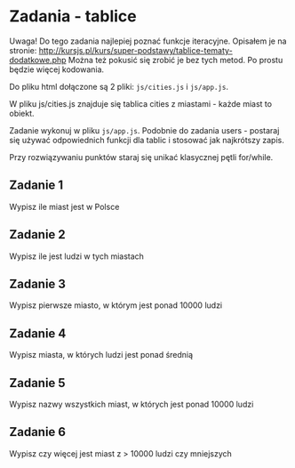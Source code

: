 # Zadania - tablice

Uwaga! Do tego zadania najlepiej poznać funkcje iteracyjne. Opisałem je na stronie:
http://kursjs.pl/kurs/super-podstawy/tablice-tematy-dodatkowe.php
Można też pokusić się zrobić je bez tych metod. Po prostu będzie więcej kodowania.

Do pliku html dołączone są 2 pliki: `js/cities.js` i `js/app.js`.

W pliku js/cities.js znajduje się tablica cities z miastami - każde miast to obiekt.

Zadanie wykonuj w pliku `js/app.js`.
Podobnie do zadania users - postaraj się używać odpowiednich funkcji dla tablic i stosować jak najkrótszy zapis.

Przy rozwiązywaniu punktów staraj się unikać klasycznej pętli for/while.

## Zadanie 1
Wypisz ile miast jest w Polsce

## Zadanie 2
Wypisz ile jest ludzi w tych miastach

## Zadanie 3
Wypisz pierwsze miasto, w którym jest ponad 10000 ludzi

## Zadanie 4
Wypisz miasta, w których ludzi jest ponad średnią

## Zadanie 5
Wypisz nazwy wszystkich miast, w których jest ponad 10000 ludzi

## Zadanie 6
Wypisz czy więcej jest miast z > 10000 ludzi czy mniejszych


